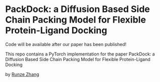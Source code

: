 # PackDock: a Diffusion Based Side Chain Packing Model for Flexible Protein-Ligand Docking 

Code will be available after our paper has been published!

This repo contains a PyTorch implementation for the paper  PackDock: a Diffusion Based Side Chain Packing Model for Flexible Protein-Ligand Docking 

by [Runze Zhang]([https://www.example.com/my%20great%20page](https://github.com/Zhang-Runze))
